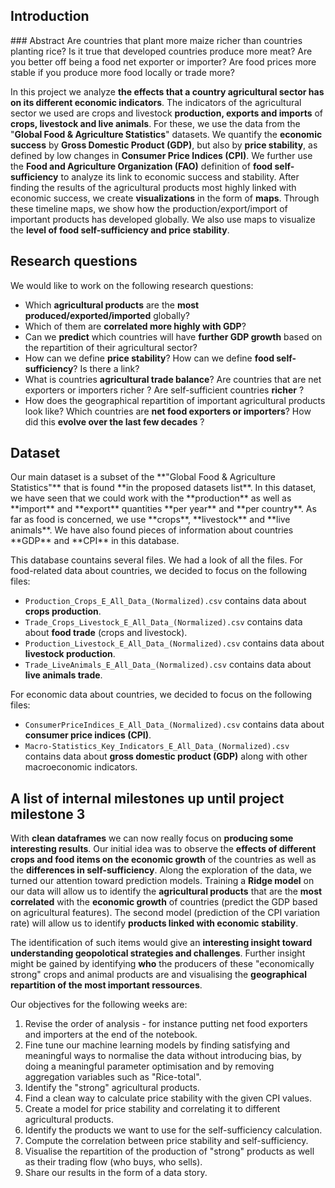 ## Introduction
<div w3-include-html="menu/menu.html"></div>

<div w3-include-html="plots/map2.html"></div>
### Abstract
Are countries that plant more maize richer than countries planting rice? Is it true that developed countries produce more meat? Are you better off being a food net exporter or importer? Are food prices more stable if you produce more food locally or trade more?

In this project we analyze **the effects that a country agricultural sector has on its different economic indicators**. The indicators of the agricultural sector we used are crops and livestock **production, exports and imports** of **crops, livestock and live animals**. For these, we use the data from the "**Global Food & Agriculture Statistics**" datasets. We quantify the **economic success** by **Gross Domestic Product (GDP)**, but also by **price stability**, as defined by low changes in **Consumer Price Indices (CPI)**. We further use the **Food and Agriculture Organization (FAO)** definition of **food self-sufficiency** to analyze its link to economic success and stability. 
After finding the results of the agricultural products most highly linked with economic success, we create **visualizations** in the form of **maps**. Through these timeline maps, we show how the production/export/import of important products has developed globally. We also use maps to visualize the **level of food self-sufficiency and price stability**.



## Research questions
<div w3-include-html="plots/wordcloud1.html"></div>
We would like to work on the following research questions:

- Which **agricultural products** are the **most produced/exported/imported** globally?
- Which of them are **correlated more highly with GDP**?
- Can we **predict** which countries will have **further GDP growth** based on the repartition of their agricultural sector?
- How can we define **price stability**? How can we define **food self-sufficiency**? Is there a link?
- What is countries **agricultural trade balance**? Are countries that are net exporters or importers richer ? Are self-sufficient countries **richer** ?
- How does the geographical repartition of important agricultural products look like? Which countries are **net food exporters or importers**? How did this **evolve over the last few decades** ?

## Dataset
<div w3-include-html="plots/wordcloud2.html"></div>
Our main dataset is a subset of the **"Global Food & Agriculture Statistics"** that is found **in the proposed datasets list**. In this dataset, we have seen that we could work with the **production** as well as **import** and **export** quantities **per year** and **per country**. As far as food is concerned, we use **crops**, **livestock** and **live animals**. We have also found pieces of information about countries **GDP** and **CPI** in this database.

This database countains several files. We had a look of all the files. For food-related data about countries, we decided to focus on the following files:
- `Production_Crops_E_All_Data_(Normalized).csv` contains data about **crops production**.
- `Trade_Crops_Livestock_E_All_Data_(Normalized).csv` contains data about **food trade** (crops and livestock).
- `Production_Livestock_E_All_Data_(Normalized).csv` contains data about **livestock production**.
- `Trade_LiveAnimals_E_All_Data_(Normalized).csv` contains data about **live animals trade**.

For economic data about countries, we decided to focus on the following files:
- `ConsumerPriceIndices_E_All_Data_(Normalized).csv` contains data about **consumer price indices (CPI)**.
- `Macro-Statistics_Key_Indicators_E_All_Data_(Normalized).csv` contains data about **gross domestic product (GDP)** along with other macroeconomic indicators.

## A list of internal milestones up until project milestone 3
With **clean dataframes** we can now really focus on **producing some interesting results**. Our initial idea was to observe the **effects of different crops and food items on the economic growth** of the countries as well as the **differences in self-sufficiency**. Along the exploration of the data, we turned our attention toward prediction models. Training a **Ridge model** on our data will allow us to identify the **agricultural products** that are the **most correlated** with the **economic growth** of countries (predict the GDP based on agricultural features). The second model (prediction of the CPI variation rate) will allow us to identify **products linked with economic stability**.  

The identification of such items would give an **interesting insight toward understanding geopolotical strategies and challenges**. Further insight might be gained by identifying **who** the producers of these "economically strong" crops and animal products are and visualising the **geographical repartition of the most important ressources**. 

Our objectives for the following weeks are:
1. Revise the order of analysis - for instance putting net food exporters and importers at the end of the notebook. 
2. Fine tune our machine learning models by finding satisfying and meaningful ways to normalise the data without introducing bias, by doing a meaningful parameter optimisation and by removing aggregation variables such as "Rice-total".
3. Identify the "strong" agricultural products.
4. Find a clean way to calculate price stability with the given CPI values.
5. Create a model for price stability and correlating it to different agricultural products.
6. Identify the products we want to use for the self-sufficiency calculation.
7. Compute the correlation between price stability and self-sufficiency.
8. Visualise the repartition of the production of "strong" products as well as their trading flow (who buys, who sells).
9. Share our results in the form of a data story.

<div w3-include-html="plots/map1.html"></div> 
